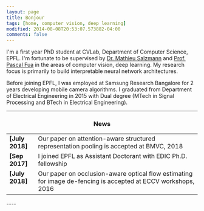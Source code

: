 ```yaml
---
layout: page
title: Bonjour
tags: [home, computer vision, deep learning]
modified: 2014-08-08T20:53:07.573882-04:00
comments: false
---
```


I'm a first year PhD student at CVLab, Department of Computer Science, EPFL. I'm fortunate to be supervised by [Dr. Mathieu Salzmann](https://people.epfl.ch/cgi-bin/people?id=119864&op=bio&lang=en&cvlang=en) and [Prof. Pascal Fua](https://people.epfl.ch/pascal.fua/bio?lang=en) in the areas of computer vision, deep learning. My research focus is primarily to build interpretable neural network architectures.


Before joining EPFL, I was employed at Samsung Research Bangalore for 2 years developing mobile camera algorithms. I graduated from Department of Electrical Engineering in 2015 with Dual degree (MTech in Signal Processing and BTech in Electrical Engineering).   




----

<h3 align="center">News</h3>
<table class='news-table'>
    <col width="15%">
    <col width="85%">
    <tr>
        <td valign="top"><strong>[July 2018]</strong></td>
        <td> Our paper on attention-aware structured representation pooling is accepted at BMVC, 2018
        </td>
    </tr>
    <tr>
        <td valign="top"><strong>[Sep 2017]</strong></td>
        <td>I joined EPFL as Assistant Doctorant with EDIC Ph.D. fellowship  </td>
    </tr>
    <tr>
        <td valign="top"><strong>[July 2018]</strong></td>
        <td> Our paper on occlusion-aware optical flow estimating for image de-fencing is accepted at ECCV workshops, 2016
        </td>
    </tr>
</table>
----